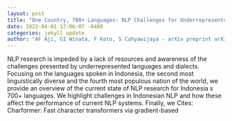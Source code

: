 ```yaml
--- 
layout: post 
title: "One Country, 700+ Languages: NLP Challenges for Underrepresented Languages and Dialects in Indonesia" 
date: 2022-04-01 17:06:07 -0400 
categories: jekyll update 
author: "AF Aji, GI Winata, F Koto, S Cahyawijaya - arXiv preprint arXiv , 2022" 
--- 
```

NLP research is impeded by a lack of resources and awareness of the challenges presented by underrepresented languages and dialects. Focusing on the languages spoken in Indonesia, the second most linguistically diverse and the fourth most populous nation of the world, we provide an overview of the current state of NLP research for Indonesia s 700+ languages. We highlight challenges in Indonesian NLP and how these affect the performance of current NLP systems. Finally, we Cites: Charformer: Fast character transformers via gradient-based
